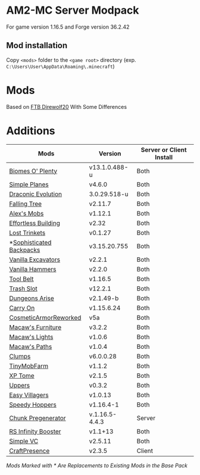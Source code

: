 
  

  

  

# AM2-MC Server Modpack

  

  

  

  

For game version 1.16.5 and Forge version 36.2.42

  

  

  

  

## Mod installation

  

  

  

  

Copy `<mods>` folder to the `<game root>` directory (exp. `C:\Users\User\AppData\Roaming\.minecraft`)

  

  

  

  

# Mods

  

  

  

Based on [FTB Direwolf20](https://www.feed-the-beast.com/modpacks/79-ftb-presents-direwolf20-116?tab=about) With Some Differences

  

  

# **Additions**

  

**Mods** | **Version** | **Server or Client Install** |
|-------------------------------------|--------------------|---------------|
| [Biomes O' Plenty](https://www.curseforge.com/minecraft/mc-mods/biomes-o-plenty)| v13.1.0.488-u | Both |
| [Simple Planes](https://www.curseforge.com/minecraft/mc-mods/simple-planes) | v4.6.0 | Both |
| [Draconic Evolution](https://www.curseforge.com/minecraft/mc-mods/draconic-evolution) | 3.0.29.518-u | Both |
| [Falling Tree](https://www.curseforge.com/minecraft/mc-mods/falling-tree) | v2.11.7 | Both |
| [Alex's Mobs](https://www.curseforge.com/minecraft/mc-mods/alexs-mobs) | v1.12.1 | Both |
| [Effortless Building](https://www.curseforge.com/minecraft/mc-mods/effortless-building) | v2.32 | Both |
| [Lost Trinkets](https://www.curseforge.com/minecraft/mc-mods/lost-trinkets) | v0.1.27 | Both |
| *[Sophisticated Backpacks](https://www.curseforge.com/minecraft/mc-mods/sophisticated-backpacks)| v3.15.20.755 | Both |
| [Vanilla Excavators](https://www.curseforge.com/minecraft/mc-mods/vanilla-excavators-forge)| v2.2.1 | Both |
| [Vanilla Hammers](https://www.curseforge.com/minecraft/mc-mods/vanilla-hammers-forge)| v2.2.0 | Both |
| [Tool Belt](https://www.curseforge.com/minecraft/mc-mods/tool-belt)| v1.16.5 | Both |
| [Trash Slot](https://www.curseforge.com/minecraft/mc-mods/trashslot)| v12.2.1 | Both |
| [Dungeons Arise](https://www.curseforge.com/minecraft/mc-mods/when-dungeons-arise)| v2.1.49-b | Both |
| [Carry On](https://www.curseforge.com/minecraft/mc-mods/carry-on)| v1.15.6.24 | Both |
| [CosmeticArmorReworked](https://www.curseforge.com/minecraft/mc-mods/cosmetic-armor-reworked)| v5a | Both |
| [Macaw's Furniture](https://www.curseforge.com/minecraft/mc-mods/macaws-furniture)| v3.2.2 | Both |
| [Macaw's Lights](https://www.curseforge.com/minecraft/mc-mods/macaws-lights-and-lamps)| v1.0.6 | Both |
| [Macaw's Paths](https://www.curseforge.com/minecraft/mc-mods/macaws-paths-and-pavings)| v1.0.4 | Both |
| [Clumps](https://www.curseforge.com/minecraft/mc-mods/clumps)| v6.0.0.28 | Both |
| [TinyMobFarm](https://www.curseforge.com/minecraft/mc-mods/tiny-mob-farm)| v1.1.2 | Both |
| [XP Tome](https://www.curseforge.com/minecraft/mc-mods/xp-tome)| v2.1.5 | Both |
| [Uppers](https://www.curseforge.com/minecraft/mc-mods/uppers)| v0.3.2 | Both |
| [Easy Villagers](https://www.curseforge.com/minecraft/mc-mods/easy-villagers)| v1.0.13 | Both |
| [Speedy Hoppers](https://www.curseforge.com/minecraft/mc-mods/speedy-hoppers)| v1.16.4-1 | Both |
| [Chunk Pregenerator](https://www.curseforge.com/minecraft/mc-mods/chunkpregenerator)| v.1.16.5-4.4.3 | Server |
| [RS Infinity Booster](https://www.curseforge.com/minecraft/mc-mods/rsinfinitybooster)| v1.1+13 | Both |
| [Simple VC](https://www.curseforge.com/minecraft/mc-mods/simple-voice-chat)| v2.5.11 | Both |
| [CraftPresence](https://www.curseforge.com/minecraft/mc-mods/craftpresence)| v2.3.5 | Client |
 


  

  

*Mods Marked with * Are Replacements to Existing Mods in the Base Pack*
